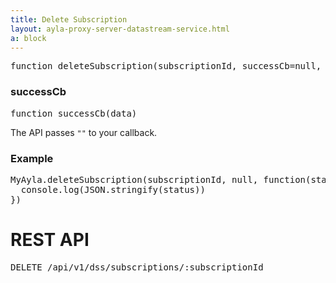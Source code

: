 ```yaml
---
title: Delete Subscription
layout: ayla-proxy-server-datastream-service.html
a: block
---
```


<pre class="light">
function deleteSubscription(subscriptionId, successCb=null, errorCb=null)
</pre>

### successCb

<pre class="light">function successCb(data)</pre>

The API passes <code>""</code> to your callback.

### Example

<pre class="light">
MyAyla.deleteSubscription(subscriptionId, null, function(status) {
  console.log(JSON.stringify(status))
})
</pre>

# REST API

<pre class="light">DELETE /api/v1/dss/subscriptions/:subscriptionId</pre>

